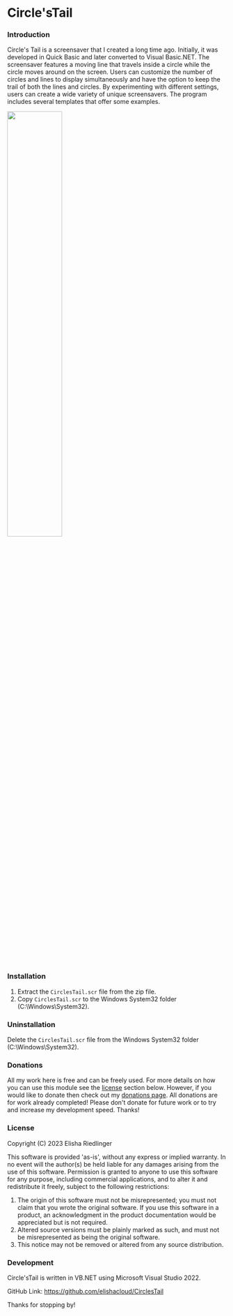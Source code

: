 # Circle'sTail
### Introduction
Circle's Tail is a screensaver that I created a long time ago. Initially, it was developed in Quick Basic and later converted to Visual Basic.NET. The screensaver features a moving line that travels inside a circle while the circle moves around on the screen. Users can customize the number of circles and lines to display simultaneously and have the option to keep the trail of both the lines and circles. By experimenting with different settings, users can create a wide variety of unique screensavers. The program includes several templates that offer some examples.

<img src="https://user-images.githubusercontent.com/25625456/230973772-c50a6243-3366-4298-b8e9-91b534535abc.png" width="50%">

### Installation

1. Extract the `CirclesTail.scr` file from the zip file.
2. Copy `CirclesTail.scr` to the Windows System32 folder (C:\Windows\System32).

### Uninstallation

Delete the `CirclesTail.scr` file from the Windows System32 folder (C:\Windows\System32).

### Donations

All my work here is free and can be freely used.  For more details on how you can use this module see the [license](#license) section below.  However, if you would like to donate then check out my [donations page](https://PayPal.me/elishacloud).  All donations are for work already completed!  Please don't donate for future work or to try and increase my development speed.  Thanks!

### License
Copyright (C) 2023 Elisha Riedlinger

This software is provided 'as-is', without any express or implied warranty. In no event will the author(s) be held liable for any damages arising from the use of this software. Permission is granted to anyone to use this software for any purpose, including commercial applications, and to alter it and redistribute it freely, subject to the following restrictions:

1. The origin of this software must not be misrepresented; you must not claim that you wrote the original software. If you use this software in a product, an acknowledgment in the product documentation would be appreciated but is not required.
2. Altered source versions must be plainly marked as such, and must not be misrepresented as being the original software.
3. This notice may not be removed or altered from any source distribution.

### Development
Circle'sTail is written in VB.NET using Microsoft Visual Studio 2022.

GitHub Link: https://github.com/elishacloud/CirclesTail

Thanks for stopping by!
